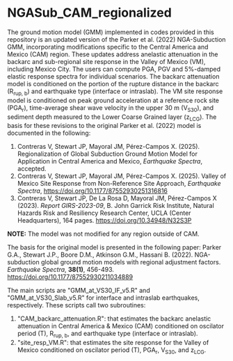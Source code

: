 # NGASub_CAM_regionalized
The ground motion model (GMM) implemented in codes provided in this repository is an updated version of the Parker et al. (2022) NGA-Subduction GMM, incorporating modifications specific to the Central America and Mexico (CAM) region. These updates address anelastic attenuation in the backarc and sub-regional site response in the Valley of Mexico (VM), including Mexico City. The users can compute PGA, PGV and 5%-damped elastic response spectra for individual scenarios. The backarc attenuation model is conditioned on the portion of the rupture distance in the backarc (R<sub>rup, b</sub>) and earthquake type (interface or intraslab). The VM site response model is conditioned on peak ground acceleration at a reference rock site (PGA<sub>r</sub>), time-average shear wave velocity in the upper 30 m (V<sub>S30</sub>), and sediment depth measured to the Lower Coarse Grained layer (z<sub>LCG</sub>). The basis for these revisions to the original Parker et al. (2022) model is documented in the following:

1. Contreras V, Stewart JP, Mayoral JM, Pérez-Campos X. (2025). Regionalization of Global Subduction Ground Motion Model for Application in Central America and Mexico, *Earthquake Spectra*, accepted.
2. Contreras V, Stewart JP, Mayoral JM, Pérez-Campos X. (2025). Valley of Mexico Site Response from Non-Reference Site Approach, *Earthquake Spectra*, https://doi.org/10.1177/87552930251316816
3. Contreras V, Stewart JP, De La Rosa D, Mayoral JM, Pérez-Campos X (2023). *Report GIRS-2023-09*, B. John Garrick Risk Institute, Natural Hazards Risk and Resiliency Research Center, UCLA (Center Headquarters), 164 pages. https://doi.org/10.34948/N32S3P

**NOTE:** The model was not modified for any region outside of CAM.

The basis for the original model is presented in the following paper:
Parker G.A., Stewart J.P., Boore D.M., Atkinson G.M., Hassani B. (2022). NGA-subduction global ground motion models with regional adjustment factors. *Earthquake Spectra*, **38(1)**, 456-493. https://doi.org/10.1177/87552930211034889

The main scripts are "GMM_at_VS30_IF_v5.R" and "GMM_at_VS30_Slab_v5.R" for interface and intraslab earthquakes, respectively. These scripts call two subroutines:
1. "CAM_backarc_attenuation.R": that estimates the backarc anelastic attenuation in Central America & Mexico (CAM) conditioned on oscilator period (T), R<sub>rup, b</sub>, and earthquake type (interface or intraslab).
2. "site_resp_VM.R": that  estimates the site response for the Valley of Mexico conditioned on oscilator period (T), PGA<sub>r</sub>, V<sub>S30</sub>, and z<sub>LCG</sub>.
